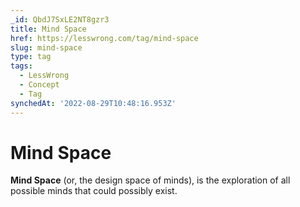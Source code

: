 ```yaml
---
_id: QbdJ7SxLE2NT8gzr3
title: Mind Space
href: https://lesswrong.com/tag/mind-space
slug: mind-space
type: tag
tags:
  - LessWrong
  - Concept
  - Tag
synchedAt: '2022-08-29T10:48:16.953Z'
---
```


# Mind Space

**Mind Space** (or, the design space of minds), is the exploration of all possible minds that could possibly exist.
